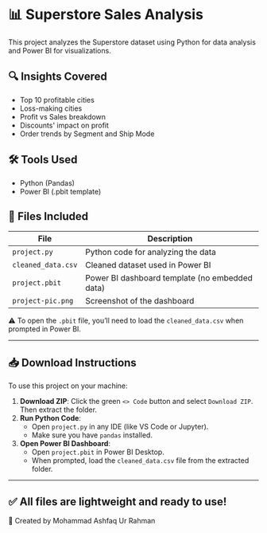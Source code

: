 # 📊 Superstore Sales Analysis

This project analyzes the Superstore dataset using Python for data analysis and Power BI for visualizations.

## 🔍 Insights Covered
- Top 10 profitable cities
- Loss-making cities
- Profit vs Sales breakdown
- Discounts' impact on profit
- Order trends by Segment and Ship Mode

## 🛠️ Tools Used
- Python (Pandas)
- Power BI (.pbit template)

## 📁 Files Included
| File | Description |
|------|-------------|
| `project.py` | Python code for analyzing the data |
| `cleaned_data.csv` | Cleaned dataset used in Power BI |
| `project.pbit` | Power BI dashboard template (no embedded data) |
| `project-pic.png` | Screenshot of the dashboard |

⚠️ To open the `.pbit` file, you’ll need to load the `cleaned_data.csv` when prompted in Power BI.

---
## 📥 Download Instructions

To use this project on your machine:

1. **Download ZIP**: Click the green `<> Code` button and select `Download ZIP`. Then extract the folder.
2. **Run Python Code**:
   - Open `project.py` in any IDE (like VS Code or Jupyter).
   - Make sure you have `pandas` installed.
3. **Open Power BI Dashboard**:
   - Open `project.pbit` in Power BI Desktop.
   - When prompted, load the `cleaned_data.csv` file from the extracted folder.

---

✅ All files are lightweight and ready to use!
---

📌 Created by Mohammad Ashfaq Ur Rahman
